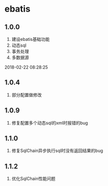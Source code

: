 # ebatis

## 1.0.0 
1. 建设ebatis基础功能
2. 动态sql
3. 事务处理
4. 多数据源

2018-02-22 08:28:25

## 1.0.4
1. 部分配置做修改

## 1.0.9
1. 修复配置多个动态sql的xml时报错的bug

## 1.1.0
1. 修复SqlChain异步执行sql时没有返回结果的bug

## 1.1.2
1. 优化SqlChain性能问题